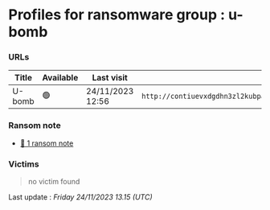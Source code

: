 # Profiles for ransomware group : **u-bomb**



### URLs
| Title | Available | Last visit | fqdn | Screenshot 
|---|---|---|---|---|
| U-bomb | 🟢 | 24/11/2023 12:56 | `http://contiuevxdgdhn3zl2kubpajtfgqq4ssj2ipv6ujw7fwhggev3rk6hqd.onion` | <a href="https://images.ransomware.live/screenshots/contiuevxdgdhn3zl2kubpajtfgqq4ssj2ipv6ujw7fwhggev3rk6hqd-onion.png" target=_blank>📸</a> | 


### Ransom note
* [📝 1 ransom note](notes/u-bomb)

### Victims

> no victim found




Last update : _Friday 24/11/2023 13.15 (UTC)_
